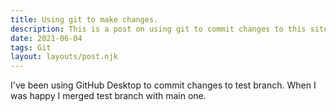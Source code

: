 ```yaml
---
title: Using git to make changes.
description: This is a post on using git to commit changes to this site.
date: 2021-06-04
tags: Git
layout: layouts/post.njk
---
```

I've been using GitHub Desktop to commit changes to test branch. When I was happy I merged test branch with main one.